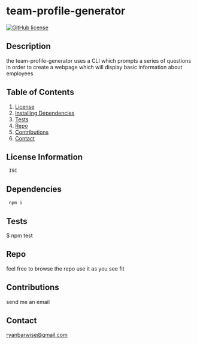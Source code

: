 
  
  # team-profile-generator
  
  [![GitHub license](https://img.shields.io/github/last-commit/ryanbarwise/team-profile-generator)](https://github.com/ryanbarwise/team-profile-generator)
   


  ## Description
 the team-profile-generator uses a CLI which prompts a series of questions in order to create a webpage which will display basic information about employees

  ## Table of Contents
  1. [License](#license)
  2. [Installing Dependencies](#dependencies)
  3. [Tests](#tests)
  3. [Repo](#repo)
  4. [Contributions](#contributions)
  5. [Contact](#contact)

  <a name = "license"></a>
  ## License Information
     ISC

  <a name = "dependencies"></a>
  ## Dependencies
     npm i

  <a name = "tests"></a>
  ## Tests
   $ npm test

  <a name = "repo"></a>
  ## Repo
  feel free to browse the repo use it as you see fit

  <a name = "contributions"></a>
  ## Contributions 
   send me an email

  <a name = "contact"></a>
  ## Contact
  <ryanbarwise@gmail.com>
  
  

  
    
  
  
